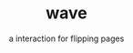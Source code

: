 ---
title: wave
subtitle: a interaction for flipping pages
reference: wave
layout: post
design: jquery
version: 0.5.0
---